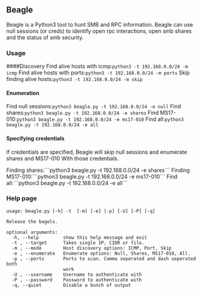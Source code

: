 ## Beagle
<p>Beagle is a Python3 tool to hunt SMB and RPC information. Beagle can use null sessions (or creds) to identify open rpc interactions, open smb shares and the status of smb security.</p>

### Usage

####Discovery
Find alive hosts with icmp:```python3 -t 192.168.0.0/24 -m icmp```
Find alive hosts with ports:```python3 -t 192.168.0.0/24 -m ports```
Skip finding alive hosts:```python3 -t 192.168.0.0/24 -m skip```

#### Enumeration
Find null sessions:```python3 beagle.py -t 192.168.0.0/24 -e null```
Find shares:```python3 beagle.py -t 192.168.0.0/24 -e shares```
Find MS17-010:```python3 beagle.py -t 192.168.0.0/24 -e ms17-010```
Find all:```python3 beagle.py -t 192.168.0.0/24 -e all```

#### Specifying credentials
<p>If credentials are specified, Beagle will skip null sessions and enumerate shares and MS17-010 With those credentials.</p>
Finding shares:```python3 beagle.py -t 192.168.0.0/24 -e shares```
Finding MS17-010:```python3 beagle.py -t 192.168.0.0/24 -e ms17-010```
Find all:```python3 beagle.py -t 192.168.0.0/24 -e all```

### Help page
```
usage: beagle.py [-h] -t  [-m] [-e] [-p] [-U] [-P] [-q]

Release the bagels.

optional arguments:
  -h, --help         show this help message and exit
  -t , --target      Takes single IP, CIDR or file.
  -m , --mode        Host discovery options: ICMP, Port, Skip
  -e , --enumerate   Enumerate options: Null, Shares, MS17-010, All.
  -p , --ports       Ports to scan. Comma seperated and dash seperated both
                     work
  -U , --username    Username to authenticate with
  -P , --password    Password to authenticate with
  -q, --quiet        Disable a bunch of output
  ```